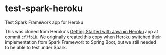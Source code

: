 # test-spark-heroku
Test Spark Framework app for Heroku

This was cloned from Heroku's [Getting Started with Java on Heroku](https://github.com/heroku/java-getting-started) app at commit `cf7fb1b`. We originally created this copy when Heroku switched their implementation from Spark Framework to Spring Boot, but we still needed to be able to test under Spark.
